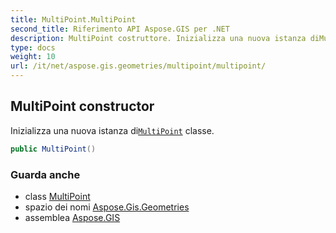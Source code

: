 ```yaml
---
title: MultiPoint.MultiPoint
second_title: Riferimento API Aspose.GIS per .NET
description: MultiPoint costruttore. Inizializza una nuova istanza diMultiPoint classe.
type: docs
weight: 10
url: /it/net/aspose.gis.geometries/multipoint/multipoint/
---
```

## MultiPoint constructor

Inizializza una nuova istanza di[`MultiPoint`](../) classe.

```csharp
public MultiPoint()
```

### Guarda anche

* class [MultiPoint](../)
* spazio dei nomi [Aspose.Gis.Geometries](../../multipoint/)
* assemblea [Aspose.GIS](../../../)


